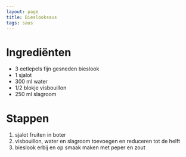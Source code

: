 ```yaml
---
layout: page
title: Bieslooksaus
tags: saus
---
```



# Ingrediënten
- 3 eetlepels fijn gesneden bieslook
- 1 sjalot
- 300 ml water
- 1/2 blokje visbouillon
- 250 ml slagroom


# Stappen

1. sjalot fruiten in boter
1. visbouillon, water en slagroom toevoegen en reduceren tot de helft
1. bieslook erbij en op smaak maken met peper en zout 
